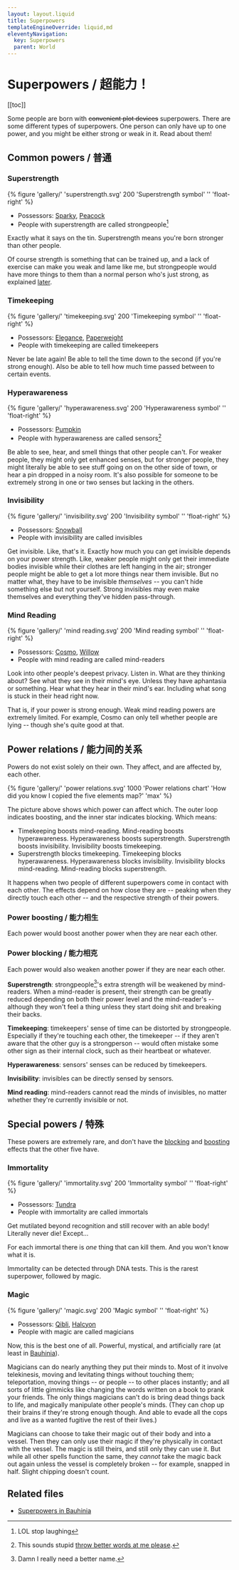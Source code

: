 ```yaml
---
layout: layout.liquid
title: Superpowers
templateEngineOverride: liquid,md
eleventyNavigation:
  key: Superpowers
  parent: World
---
```


# Superpowers / 超能力！

[[toc]]

Some people are born with ~~convenient plot devices~~ superpowers. There are some different types of superpowers. One person can only have up to one power, and you might be either strong or weak in it. Read about them!

## Common powers / 普通

### Superstrength

{% figure 'gallery/' 'superstrength.svg' 200 'Superstrength symbol' '' 'float-right' %}

- Possessors: [Sparky](/characters/sparky/), [Peacock](/characters/peacock/)
- People with superstrength are called strongpeople[^1]

[^1]: LOL stop laughing

Exactly what it says on the tin. Superstrength means you're born stronger than other people.

Of course strength is something that can be trained up, and a lack of exercise can make you weak and lame like me, but strongpeople would have more things to them than a normal person who's just strong, as explained [later](#power-relations).

### Timekeeping

{% figure 'gallery/' 'timekeeping.svg' 200 'Timekeeping symbol' '' 'float-right' %}

- Possessors: [Elegance](/characters/elegance/), [Paperweight](/characters/paperweight/)
- People with timekeeping are called timekeepers

Never be late again! Be able to tell the time down to the second (if you're strong enough). Also be able to tell how much time passed between to certain events.

### Hyperawareness

{% figure 'gallery/' 'hyperawareness.svg' 200 'Hyperawareness symbol' '' 'float-right' %}

- Possessors: [Pumpkin](/characters/pumpkin/)
- People with hyperawareness are called sensors[^2]

[^2]: This sounds stupid [throw better words at me please](/contact/).

Be able to see, hear, and smell things that other people can't. For weaker people, they might only get enhanced senses, but for stronger people, they might literally be able to see stuff going on on the other side of town, or hear a pin dropped in a noisy room. It's also possible for someone to be extremely strong in one or two senses but lacking in the others.

### Invisibility

{% figure 'gallery/' 'invisibility.svg' 200 'Invisibility symbol' '' 'float-right' %}

- Possessors: [Snowball](/characters/snowball/)
- People with invisibility are called invisibles

Get invisible. Like, that's it. Exactly how much you can get invisible depends on your power strength. Like, weaker people might only get their immediate bodies invisible while their clothes are left hanging in the air; stronger people might be able to get a lot more things near them invisible. But no matter what, they have to be invisible *themselves* -- you can't hide something else but not yourself. Strong invisibles may even make themselves and everything they've hidden pass-through.

### Mind Reading

{% figure 'gallery/' 'mind reading.svg' 200 'Mind reading symbol' '' 'float-right' %}

- Possessors: [Cosmo](/characters/cosmo/), [Willow](/characters/willow/)
- People with mind reading are called mind-readers

Look into other people's deepest privacy. Listen in. What are they thinking about? See what they see in their mind's eye. Unless they have aphantasia or something. Hear what they hear in their mind's ear. Including what song is stuck in their head right now.

That is, if your power is strong enough. Weak mind reading powers are extremely limited. For example, Cosmo can only tell whether people are lying -- though she's quite good at that.

## Power relations / 能力间的关系

Powers do not exist solely on their own. They affect, and are affected by, each other.

{% figure 'gallery/' 'power relations.svg' 1000 'Power relations chart' 'How did you know I copied the five elements map?' 'max' %}

The picture above shows which power can affect which. The outer loop indicates boosting, and the inner star indicates blocking. Which means:

- Timekeeping boosts mind-reading. Mind-reading boosts hyperawareness. Hyperawareness boosts superstrength. Superstrength boosts invisibility. Invisibility boosts timekeeping.
- Superstrength blocks timekeeping. Timekeeping blocks hyperawareness. Hyperawareness blocks invisibility. Invisibility blocks mind-reading. Mind-reading blocks superstrength.

It happens when two people of different superpowers come in contact with each other. The effects depend on how close they are -- peaking when they directly touch each other -- and the respective strength of their powers.

### Power boosting / 能力相生

Each power would boost another power when they are near each other.

### Power blocking / 能力相克

Each power would also weaken another power if they are near each other.

**Superstrength**: strongpeople[^3]'s extra strength will be weakened by mind-readers. When a mind-reader is present, their strength can be greatly reduced depending on both their power level and the mind-reader's -- although they won't feel a thing unless they start doing shit and breaking their backs.

[^3]: Damn I really need a better name.

**Timekeeping**: timekeepers' sense of time can be distorted by strongpeople. Especially if they're touching each other, the timekeeper -- if they aren't aware that the other guy is a strongperson -- would often mistake some other sign as their internal clock, such as their heartbeat or whatever.

**Hyperawareness**: sensors' senses can be reduced by timekeepers.

**Invisibility**: invisibles can be directly sensed by sensors.

**Mind reading**: mind-readers cannot read the minds of invisibles, no matter whether they're currently invisible or not.

## Special powers / 特殊

These powers are extremely rare, and don't have the [blocking](#power-blocking) and [boosting](#power-boosting) effects that the other five have.

### Immortality

{% figure 'gallery/' 'immortality.svg' 200 'Immortality symbol' '' 'float-right' %}

- Possessors: [Tundra](/characters/tundra/)
- People with immortality are called immortals

Get mutilated beyond recognition and still recover with an able body! Literally never die! Except...

For each immortal there is *one* thing that can kill them. And you won't know what it is.

Immortality can be detected through DNA tests. This is the rarest superpower, followed by magic.

### Magic

{% figure 'gallery/' 'magic.svg' 200 'Magic symbol' '' 'float-right' %}

- Possessors: [Qibli](/characters/qibli/), [Halcyon](/characters/halcyon/)
- People with magic are called magicians

Now, this is the best one of all. Powerful, mystical, and artificially rare (at least in [Bauhinia](/world/bauhinia/)).

Magicians can do nearly anything they put their minds to. Most of it involve telekinesis, moving and levitating things without touching them; teleportation, moving things -- or people -- to other places instantly; and all sorts of little gimmicks like changing the words written on a book to prank your friends. The only things magicians can't do is bring dead things back to life, and magically manipulate other people's minds. (They can chop up their brains if they're strong enough though. And able to evade all the cops and live as a wanted fugitive the rest of their lives.)

Magicians can choose to take their magic out of their body and into a vessel. Then they can only use their magic if they're physically in contact with the vessel. The magic is still theirs, and still only they can use it. But while all other spells function the same, they *cannot* take the magic back out again unless the vessel is completely broken -- for example, snapped in half. Slight chipping doesn't count.

## Related files

- [Superpowers in Bauhinia](/world/bauhinia/superpowers/)
